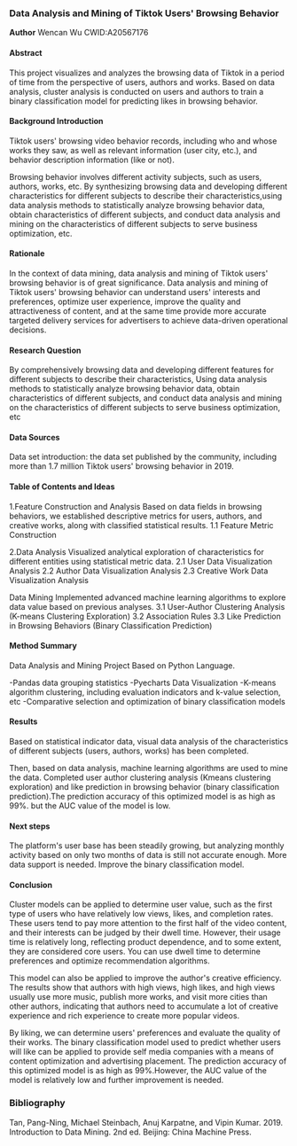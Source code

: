 ### Data Analysis and Mining of Tiktok Users' Browsing Behavior

**Author** Wencan Wu CWID:A20567176

#### Abstract

This project visualizes and analyzes the browsing data of Tiktok in a period of time from the perspective of users, authors and works. Based on data analysis, cluster analysis is conducted on users and authors to train a binary classification model for predicting likes in browsing behavior.

#### Background Introduction

Tiktok users' browsing video behavior records, including who and whose works they saw, as well as relevant information (user city, etc.), and behavior description information (like or not).

Browsing behavior involves different activity subjects, such as users, authors, works, etc. By synthesizing browsing data and developing different characteristics for different subjects to describe their characteristics,using data analysis methods to statistically analyze browsing behavior data, obtain characteristics of different subjects, and conduct data analysis and mining on the characteristics of different subjects to serve business optimization, etc.

#### Rationale

In the context of data mining, data analysis and mining of Tiktok users' browsing behavior is of great significance. Data analysis and mining of Tiktok users' browsing behavior can understand users' interests and preferences, optimize user experience, improve the quality and attractiveness of content, and at the same time provide more accurate targeted delivery services for advertisers to achieve data-driven operational decisions.

#### Research Question

By comprehensively browsing data and developing different features for different subjects to describe their characteristics,
Using data analysis methods to statistically analyze browsing behavior data, obtain characteristics of different subjects, and conduct data analysis and mining on the characteristics of different subjects to serve business optimization, etc

#### Data Sources

Data set introduction: the data set published by the community, including more than 1.7 million Tiktok users' browsing behavior in 2019.

#### Table of Contents and Ideas

1.Feature Construction and Analysis
Based on data fields in browsing behaviors, we established descriptive metrics for users, authors, and creative works, along with classified statistical results.
    1.1 Feature Metric Construction

2.Data Analysis
Visualized analytical exploration of characteristics for different entities using statistical metric data.
    2.1 User Data Visualization Analysis
    2.2 Author Data Visualization Analysis
    2.3 Creative Work Data Visualization Analysis

Data Mining
Implemented advanced machine learning algorithms to explore data value based on previous analyses.
    3.1 User-Author Clustering Analysis (K-means Clustering Exploration)
    3.2 Association Rules
    3.3 Like Prediction in Browsing Behaviors (Binary Classification Prediction)

#### Method Summary

Data Analysis and Mining Project Based on Python Language.

-Pandas data grouping statistics
-Pyecharts Data Visualization
-K-means algorithm clustering, including evaluation indicators and k-value selection, etc
-Comparative selection and optimization of binary classification models

#### Results

Based on statistical indicator data, visual data analysis of the characteristics of different subjects (users, authors, works) has been completed.

Then, based on data analysis, machine learning algorithms are used to mine the data. Completed user author clustering analysis (Kmeans clustering exploration) and like prediction in browsing behavior (binary classification prediction).The prediction accuracy of this optimized model is as high as 99%. but the AUC value of the model is low.

#### Next steps

The platform's user base has been steadily growing, but analyzing monthly activity based on only two months of data is still not accurate enough. More data support is needed.
Improve the binary classification model.

#### Conclusion

Cluster models can be applied to determine user value, such as the first type of users who have relatively low views, likes, and completion rates. These users tend to pay more attention to the first half of the video content, and their interests can be judged by their dwell time. However, their usage time is relatively long, reflecting product dependence, and to some extent, they are considered core users. You can use dwell time to determine preferences and optimize recommendation algorithms.

This model can also be applied to improve the author's creative efficiency. The results show that authors with high views, high likes, and high views usually use more music, publish more works, and visit more cities than other authors, indicating that authors need to accumulate a lot of creative experience and rich experience to create more popular videos.

By liking, we can determine users' preferences and evaluate the quality of their works. The binary classification model used to predict whether users will like can be applied to provide self media companies with a means of content optimization and advertising placement. The prediction accuracy of this optimized model is as high as 99%.However, the AUC value of the model is relatively low and further improvement is needed.

### Bibliography 

Tan, Pang-Ning, Michael Steinbach, Anuj Karpatne, and Vipin Kumar. 2019. Introduction to Data Mining. 2nd ed. Beijing: China Machine Press.
